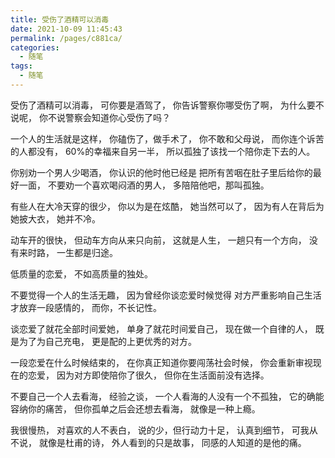```yaml
---
title: 受伤了酒精可以消毒
date: 2021-10-09 11:45:43
permalink: /pages/c881ca/
categories:
  - 随笔
tags:
  - 随笔
---
```

受伤了酒精可以消毒，
 可你要是酒驾了，
 你告诉警察你哪受伤了啊，
 为什么要不说呢，
 你不说警察会知道你心受伤了吗？

 一个人的生活就是这样，
 你磕伤了，做手术了，
 你不敢和父母说，
 而你连个诉苦的人都没有，
 60%的幸福来自另一半，
 所以孤独了该找一个陪你走下去的人。

 你别劝一个男人少喝酒，
 你认识的他时他已经是
 把所有苦咽在肚子里后给你的最好一面，
 不要劝一个喜欢喝闷酒的男人，
 多陪陪他吧，那叫孤独。

 有些人在大冷天穿的很少，
 你以为是在炫酷，
 她当然可以了，
 因为有人在背后为她披大衣，
 她并不冷。

 动车开的很快，
 但动车方向从来只向前，
 这就是人生，
 一趟只有一个方向，
 没有来时路，
 一生都是归途。

 低质量的恋爱，
 不如高质量的独处。

 不要觉得一个人的生活无趣，
 因为曾经你谈恋爱时候觉得
 对方严重影响自己生活
 才放弃一段感情的，
 而你，不长记性。

 谈恋爱了就花全部时间爱她，
 单身了就花时间爱自己，
 现在做一个自律的人，
 既是为了为自己充电，
 更是配的上更优秀的对方。

 一段恋爱在什么时候结束的，
 在你真正知道你要闯荡社会时候，
 你会重新审视现在的恋爱，
 因为对方即使陪你了很久，
 但你在生活面前没有选择。

 不要自己一个人去看海，
 经验之谈，
 一个人看海的人没有一个不孤独，
 它的确能容纳你的痛苦，
 但你孤单之后会还想去看海，
 就像是一种上瘾。

 我很慢热，
 对喜欢的人不表白，
 说的少，但行动力十足，
 认真到细节，
 可我从不说，
 就像是杜甫的诗，
 外人看到的只是故事，
 同感的人知道的是他的痛。
